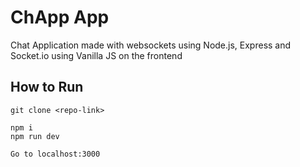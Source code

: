 # ChApp App
Chat Application made with websockets using Node.js, Express and Socket.io using Vanilla JS on the frontend
## How to Run
```
git clone <repo-link>

npm i
npm run dev

Go to localhost:3000
```
